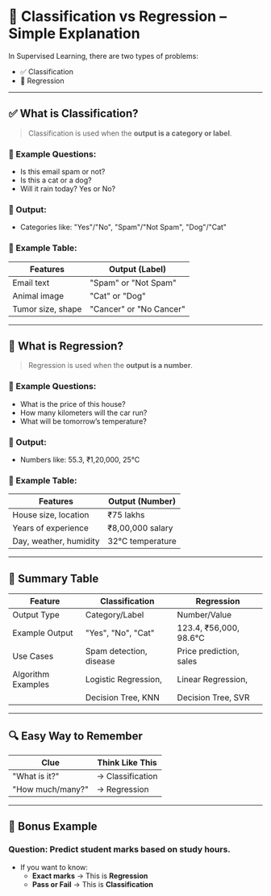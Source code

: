 # 🎯 Classification vs Regression – Simple Explanation

In Supervised Learning, there are two types of problems:

- ✅ Classification
- 🔢 Regression

---

## ✅ What is Classification?

> Classification is used when the **output is a category or label**.

### 📘 Example Questions:

- Is this email spam or not?
- Is this a cat or a dog?
- Will it rain today? Yes or No?

### 🧠 Output:

- Categories like: "Yes"/"No", "Spam"/"Not Spam", "Dog"/"Cat"

### 🎯 Example Table:

| Features          | Output (Label)          |
| ----------------- | ----------------------- |
| Email text        | "Spam" or "Not Spam"    |
| Animal image      | "Cat" or "Dog"          |
| Tumor size, shape | "Cancer" or "No Cancer" |

---

## 🔢 What is Regression?

> Regression is used when the **output is a number**.

### 📘 Example Questions:

- What is the price of this house?
- How many kilometers will the car run?
- What will be tomorrow’s temperature?

### 🧠 Output:

- Numbers like: 55.3, ₹1,20,000, 25°C

### 🎯 Example Table:

| Features               | Output (Number)  |
| ---------------------- | ---------------- |
| House size, location   | ₹75 lakhs        |
| Years of experience    | ₹8,00,000 salary |
| Day, weather, humidity | 32°C temperature |

---

## 📝 Summary Table

| Feature            | Classification          | Regression              |
| ------------------ | ----------------------- | ----------------------- |
| Output Type        | Category/Label          | Number/Value            |
| Example Output     | "Yes", "No", "Cat"      | 123.4, ₹56,000, 98.6°C  |
| Use Cases          | Spam detection, disease | Price prediction, sales |
| Algorithm Examples | Logistic Regression,    | Linear Regression,      |
|                    | Decision Tree, KNN      | Decision Tree, SVR      |

---

## 🔍 Easy Way to Remember

| Clue             | Think Like This  |
| ---------------- | ---------------- |
| "What is it?"    | → Classification |
| "How much/many?" | → Regression     |

---

## 🧪 Bonus Example

### Question: Predict student marks based on study hours.

- If you want to know:
  - **Exact marks** → This is **Regression**
  - **Pass or Fail** → This is **Classification**
